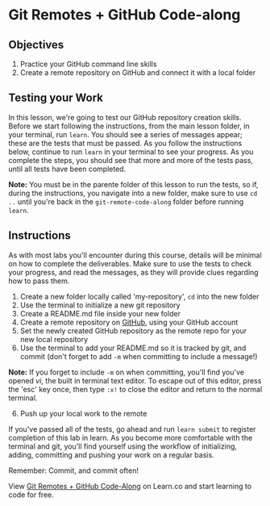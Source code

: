 # Git Remotes + GitHub Code-along

## Objectives
1. Practice your GitHub command line skills
2. Create a remote repository on GitHub and connect it with a local folder

## Testing your Work

In this lesson, we're going to test our GitHub repository creation skills.
Before we start following the instructions, from the main lesson folder, in
your terminal, run `learn`.  You should see a series of messages appear; these
are the tests that must be passed. As you follow the instructions below,
continue to run `learn` in your terminal to see your progress. As you complete
the steps, you should see that more and more of the tests pass, until all tests
have been completed.

**Note:** You must be in the parente folder of this lesson to run the tests, so
if, during the instructions, you navigate into a new folder, make sure to use
`cd ..` until you're back in the `git-remote-code-along` folder before running
`learn`.

## Instructions

As with most labs you'll encounter during this course, details will be minimal
on how to complete the deliverables. Make sure to use the tests to check your
progress, and read the messages, as they will provide clues regarding how to
pass them.

1. Create a new folder locally called 'my-repository', `cd` into the new
folder
2. Use the terminal to initialize a new git repository
3. Create a README.md file inside your new folder
3. Create a remote repository on [GitHub](github.com), using your GitHub account
4. Set the newly created GitHub repository as the remote repo for your new local
repository
5. Use the terminal to add your README.md so it is tracked by git, and commit
(don't forget to add `-m` when committing to include a message!)

**Note:** If you forget to include `-m` on when committing, you'll find you've
opened _vi_, the built in terminal text editor. To escape out of this editor,
press the 'esc' key once, then type `:x!` to close the editor and return to the
normal terminal.

6. Push up your local work to the remote


If you've passed all of the tests, go ahead and run `learn submit` to register
completion of this lab in learn.  As you become more comfortable with the
terminal and git, you'll find yourself using the workflow of initializing,
adding, committing and pushing your work on a regular basis.  

Remember: Commit, and commit often!

<p data-visibility='hidden'>View <a href='https://learn.co/lessons/git-remote-code-along' title='Git Remotes + GitHub Code-Along'>Git Remotes + GitHub Code-Along</a> on Learn.co and start learning to code for free.</p>
